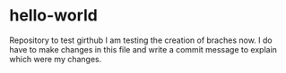 # hello-world
Repository to test girthub
I am testing the creation of braches now. I do have to make changes in this file and write a commit message to explain which were my changes.
